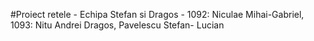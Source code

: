 #Proiect retele - Echipa Stefan si Dragos - 1092: Niculae Mihai-Gabriel, 1093: Nitu Andrei Dragos, Pavelescu Stefan- Lucian
